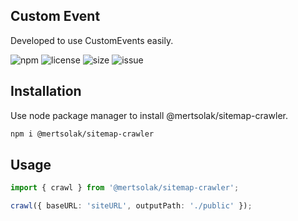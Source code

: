 ## Custom Event

Developed to use CustomEvents easily.

![npm](https://img.shields.io/npm/v/@mertsolak/sitemap-crawler)
![license](https://img.shields.io/npm/l/@mertsolak/sitemap-crawler)
![size](https://img.shields.io/bundlephobia/min/@mertsolak/sitemap-crawlert)
![issue](https://img.shields.io/github/issues/mert-solak/sitemap-crawler)

## Installation

Use node package manager to install @mertsolak/sitemap-crawler.

```bash
npm i @mertsolak/sitemap-crawler
```

## Usage

```typescript
import { crawl } from '@mertsolak/sitemap-crawler';

crawl({ baseURL: 'siteURL', outputPath: './public' });
```

